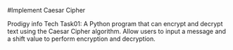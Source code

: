 #Implement Caesar Cipher

Prodigy info Tech Task01: A Python program that can encrypt and decrypt text using the Caesar Cipher algorithm. Allow users to input a message and a shift value to perform encryption and decryption.
